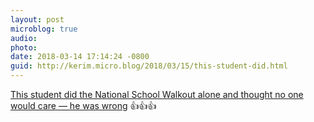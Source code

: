 ```yaml
---
layout: post
microblog: true
audio: 
photo: 
date: 2018-03-14 17:14:24 -0800
guid: http://kerim.micro.blog/2018/03/15/this-student-did.html
---
```

[This student did the National School Walkout alone and thought no one would care — he was wrong](https://www.rawstory.com/2018/03/student-national-school-walkout-alone-thought-no-one-care-wrong/) 👍👍👍
